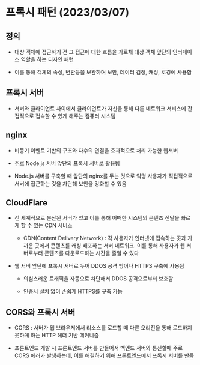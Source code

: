 # 프록시 패턴 (2023/03/07)

## 정의

- 대상 객체에 접근하기 전 그 접근에 대한 흐름을 가로채 대상 객체 앞단의 인터페이스 역할을 하는 디자인 패턴

- 이를 통해 객체의 속성, 변환등을 보완하며 보안, 데이터 검정, 캐싱, 로깅에 사용함

## 프록시 서버

- 서버와 클라이언트 사이에서 클라이언트가 자신을 통해 다른 네트워크 서비스에 간접적으로 접속할 수 있게 해주는 컴퓨터 시스템

## nginx

- 비동기 이벤트 기반의 구조와 다수의 연결을 효과적으로 처리 가능한 웹서버

- 주로 Node.js 서버 앞단의 프록시 서버로 활용됨

- Node.js 서버를 구축할 때 앞단의 nginx를 두는 것으로 익명 사용자가 직접적으로 서버에 접근하는 것을 차단해 보안을 강화할 수 있음

## CloudFlare

- 전 세계적으로 분산된 서버가 있고 이를 통해 어떠한 시스템의 콘텐츠 전달을 빠르게 할 수 있는 CDN 서비스
  
  - CDN(Content Delivery Network) : 각 사용자가 인터넷에 접속하는 곳과 가까운 곳에서 콘텐츠를 캐싱 배포하는 서버 네트워크. 이를 통해 사용자가 웹 서버로부터 콘텐츠를 다운로드하는 시간을 줄일 수 있다

- 웹 서버 앞단에 프록시 서버로 두어 DDOS 공격 방어나 HTTPS 구축에 사용됨
  
  - 의심스러운 트래픽을 자동으로 차단해서 DDOS 공격으로부터 보호함
  
  - 인증서 설치 없이 손쉽게 HTTPS를  구축 가능

## CORS와 프록시 서버

- CORS : 서버가 웹 브라우저에서 리소스를 로드할 때 다른 오리진을 통해 로드하지 못하게 하는 HTTP 헤더 기반 메커니즘

- 프론트엔드 개발 시 프론트엔드 서버를 만들어서 백엔드 서버와 통신할때 주로 CORS 에러가 발생하는데, 이를 해결하기 위해 프론트엔드에서 프록시 서버를 만듬
